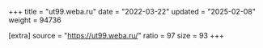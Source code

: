 +++
title = "ut99.weba.ru"
date = "2022-03-22"
updated = "2025-02-08"
weight = 94736

[extra]
source = "https://ut99.weba.ru/"
ratio = 97
size = 93
+++
